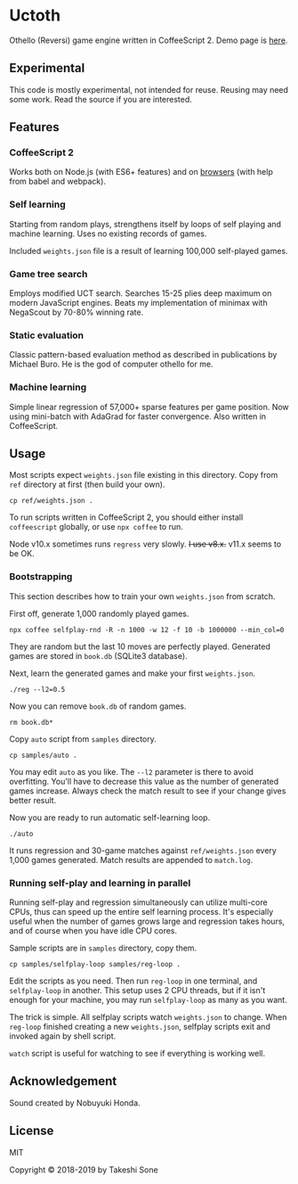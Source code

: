 # Uctoth

Othello (Reversi) game engine written in CoffeeScript 2.
Demo page is [here](https://ts1.github.io/uctoth/).

## Experimental

This code is mostly experimental, not intended for reuse.
Reusing may need some work.
Read the source if you are interested.

## Features

### CoffeeScript 2

Works both on Node.js (with ES6+ features) and on [browsers](https://ts1.github.io/uctoth/) (with help from babel and webpack).

### Self learning

Starting from random plays, strengthens itself by loops of self playing and
machine learning.
Uses no existing records of games.

Included `weights.json` file is a result of learning 100,000 self-played games.

### Game tree search

Employs modified UCT search.
Searches 15-25 plies deep maximum on modern JavaScript engines.
Beats my implementation of minimax with NegaScout by 70-80% winning rate.

### Static evaluation

Classic pattern-based evaluation method as described in publications by Michael Buro.
He is the god of computer othello for me.

### Machine learning

Simple linear regression of 57,000+ sparse features per game position.
Now using mini-batch with AdaGrad for faster convergence.
Also written in CoffeeScript.

## Usage

Most scripts expect `weights.json` file existing in this directory.
Copy from `ref` directory at first (then build your own).

```
cp ref/weights.json .
```

To run scripts written in CoffeeScript 2, you should either install
`coffeescript` globally, or use `npx coffee` to run.

Node v10.x sometimes runs `regress` very slowly. ~~I use v8.x.~~
v11.x seems to be OK.

### Bootstrapping

This section describes how to train your own `weights.json` from scratch.

First off, generate 1,000 randomly played games.

```
npx coffee selfplay-rnd -R -n 1000 -w 12 -f 10 -b 1000000 --min_col=0
```

They are random but the last 10 moves are perfectly played.
Generated games are stored in `book.db` (SQLite3 database).

Next, learn the generated games and make your first `weights.json`.

```
./reg --l2=0.5
```

Now you can remove `book.db` of random games.

```
rm book.db*
```

Copy `auto` script from `samples` directory.

```
cp samples/auto .
```

You may edit `auto` as you like.
The `--l2` parameter is there to avoid overfitting.
You'll have to decrease this value as the number of generated games increase.
Always check the match result to see if your change gives better result.

Now you are ready to run automatic self-learning loop.

```
./auto
```

It runs regression and 30-game matches against `ref/weights.json`
every 1,000 games generated.
Match results are appended to `match.log`.

### Running self-play and learning in parallel

Running self-play and regression simultaneously can utilize multi-core CPUs,
thus can speed up the entire self learning process.
It's especially useful when the number of games grows large and regression takes
hours, and of course when you have idle CPU cores.

Sample scripts are in `samples` directory, copy them.

```
cp samples/selfplay-loop samples/reg-loop .
```

Edit the scripts as you need.
Then run `reg-loop` in one terminal, and `selfplay-loop` in another.
This setup uses 2 CPU threads, but if it isn't enough for your machine,
you may run `selfplay-loop` as many as you want.

The trick is simple.
All selfplay scripts watch `weights.json` to change.
When `reg-loop` finished creating a new `weights.json`, selfplay scripts exit
and invoked again by shell script.

`watch` script is useful for watching to see if everything is working well.

## Acknowledgement

Sound created by Nobuyuki Honda.

## License

MIT

Copyright © 2018-2019 by Takeshi Sone
